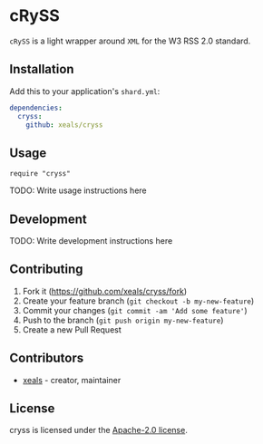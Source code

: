 # cRySS

`cRySS` is a light wrapper around `XML` for the W3 RSS 2.0 standard.

## Installation

Add this to your application's `shard.yml`:

```yaml
dependencies:
  cryss:
    github: xeals/cryss
```

## Usage

```crystal
require "cryss"
```

TODO: Write usage instructions here

## Development

TODO: Write development instructions here

## Contributing

1. Fork it (<https://github.com/xeals/cryss/fork>)
2. Create your feature branch (`git checkout -b my-new-feature`)
3. Commit your changes (`git commit -am 'Add some feature'`)
4. Push to the branch (`git push origin my-new-feature`)
5. Create a new Pull Request

## Contributors

- [xeals](https://github.com/xeals) - creator, maintainer

## License

cryss is licensed under the [Apache-2.0 license](LICENSE).
